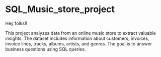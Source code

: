 # SQL_Music_store_project

Hey folks!!

This project analyzes data from an online music store to extract valuable insights. The dataset includes information about customers, invoices, invoice lines, tracks, albums, artists, and genres.
The goal is to answer business questions using SQL queries.
